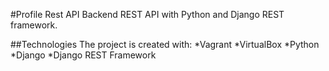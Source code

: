 #Profile Rest API
Backend REST API with Python and Django REST framework.

##Technologies
The project is created with:
*Vagrant
*VirtualBox
*Python
*Django
*Django REST Framework
